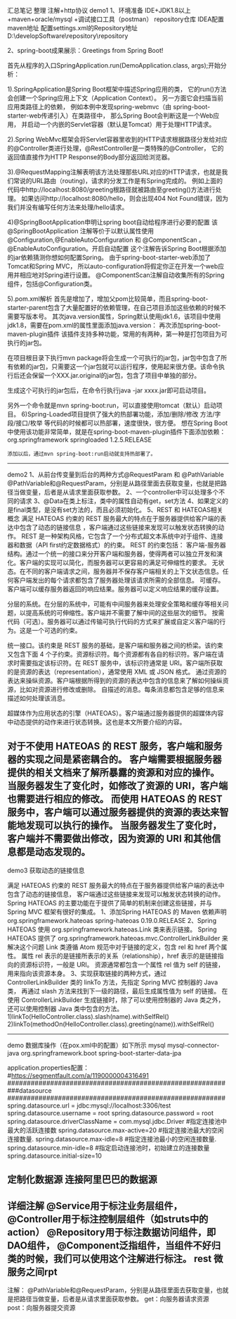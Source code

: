 汇总笔记  整理
注解+http协议
demo1
1、环境准备
     IDE+JDK1.8以上+maven+oracle/mysql  +调试接口工具（postman）
     repository仓库
     IDEA配置maven地址  配置settings.xml的Repository地址
      <localRepository>D:\developSoftware\repository\repository</localRepository>

2、spring-boot成果展示：Greetings from Spring Boot!

首先从程序的入口SpringApplication.run(DemoApplication.class, args);开始分析：

1).SpringApplication是Spring Boot框架中描述Spring应用的类，
它的run()方法会创建一个Spring应用上下文（Application Context）。
另一方面它会扫描当前应用类路径上的依赖，
例如本例中发现spring-webmvc（由 spring-boot-starter-web传递引入）在类路径中，
那么Spring Boot会判断这是一个Web应用，
并启动一个内嵌的Servlet容器（默认是Tomcat）用于处理HTTP请求。

2).Spring WebMvc框架会将Servlet容器里收到的HTTP请求根据路径分发给对应的@Controller类进行处理，@RestController是一类特殊的@Controller，
它的返回值直接作为HTTP Response的Body部分返回给浏览器。


3).@RequestMapping注解表明该方法处理那些URL对应的HTTP请求，也就是我们常说的URL路由（routing)，请求的分发工作是有Spring完成的。
例如上面的代码中http://localhost:8080/greeting根路径就被路由至greeting()方法进行处理。
如果访问http://localhost:8080/hello，则会出现404 Not Found错误，因为我们并没有编写任何方法来处理/hello请求。

4)@SpringBootApplication申明让spring boot自动给程序进行必要的配置
   该 @SpringBootApplication 注解等价于以默认属性使用 @Configuration,@EnableAutoConfiguration 和 @ComponentScan 。
   @EnableAutoConfiguration。开启自动配置  这个注解告诉Spring Boot根据添加的jar依赖猜测你想如何配置Spring。
   由于spring-boot-starter-web添加了Tomcat和Spring MVC，
   所以auto-configuration将假定你正在开发一个web应用并相应地对Spring进行设置。
   @ComponentScan注解自动收集所有的Spring组件，包括@Configuration类。

5).pom.xml解析
首先是增加了<parent>，增加父pom比较简单，而且spring-boot-starter-parent包含了大量配置好的依赖管理，在自己项目添加这些依赖的时候不需要写<version>版本号。
其次java.version属性，Spring默认使用jdk1.6，该项目中使用jdk1.8，需要在pom.xml的属性里面添加java.version：
再次添加spring-boot-maven-plugin插件
  该插件支持多种功能，常用的有两种，第一种是打包项目为可执行的jar包。

  在项目根目录下执行mvn package将会生成一个可执行的jar包，jar包中包含了所有依赖的jar包，只需要这一个jar包就可以运行程序，使用起来很方便。该命令执行后还会保留一个XXX.jar.original的jar包，包含了项目中单独的部分。

  生成这个可执行的jar包后，在命令行执行java -jar xxxx.jar即可启动项目。

  另外一个命令就是mvn spring-boot:run，可以直接使用tomcat（默认）启动项目。
6)Spring-Loaded项目提供了强大的热部署功能，添加/删除/修改 方法/字段/接口/枚举 等代码的时候都可以热部署，速度很快，很方便。
    想在Spring Boot中使用该功能非常简单，就是在spring-boot-maven-plugin插件下面添加依赖：
    <dependencies>
        <dependency>
            <groupId>org.springframework</groupId>
            <artifactId>springloaded</artifactId>
            <version>1.2.5.RELEASE</version>
        </dependency>
    </dependencies>

    添加以后，通过mvn spring-boot:run启动就支持热部署了。
------------------------------------------

demo2
1、从前台传变量到后台的两种方式@RequestParam 和 @PathVariable
   @PathVariable和@RequestParam，分别是从路径里面去获取变量，也就是把路径当做变量，后者是从请求里面获取参数。
2、一个controller中可以处理多个不同的请求
3、@Data在类上标注，类中的属性自动有get，set方法
4、如果定义的是final类型，是没有set方法的，而且必须初始化。
5、REST 和 HATEOAS相关概念
满足 HATEOAS 约束的 REST 服务最大的特点在于服务器提供给客户端的表达中包含了动态的链接信息
，客户端通过这些链接来发现可以触发状态转换的动作。
REST 是一种架构风格，它包含了一个分布式超文本系统中对于组件、连接器和数据（API first约定数据格式）的约束。
REST 的约束包括：
客户端-服务器结构。通过一个统一的接口来分开客户端和服务器，使得两者可以独立开发和演化。客户端的实现可以简化，而服务器可以更容易的满足可伸缩性的要求。
无状态。在不同的客户端请求之间，服务器并不保存客户端相关的上下文状态信息。任何客户端发出的每个请求都包含了服务器处理该请求所需的全部信息。
可缓存。客户端可以缓存服务器返回的响应结果。服务器可以定义响应结果的缓存设置。

分层的系统。在分层的系统中，可能有中间服务器来处理安全策略和缓存等相关问题，以提高系统的可伸缩性。客户端并不需要了解中间的这些层次的细节。
按需代码（可选）。服务器可以通过传输可执行代码的方式来扩展或自定义客户端的行为。这是一个可选的约束。

统一接口。该约束是 REST 服务的基础，是客户端和服务器之间的桥梁。该约束又包含下面 4 个子约束。资源标识符。每个资源都有各自的标识符。客户端在请求时需要指定该标识符。在 REST 服务中，该标识符通常是 URI。客户端所获取的是资源的表达（representation），通常使用 XML 或 JSON 格式。
通过资源的表达来操纵资源。客户端根据所得到的资源的表达中包含的信息来了解如何操纵资源，比如对资源进行修改或删除。
自描述的消息。每条消息都包含足够的信息来描述如何处理该消息。

超媒体作为应用状态的引擎（HATEOAS）。客户端通过服务器提供的超媒体内容中动态提供的动作来进行状态转换。这也是本文所要介绍的内容。

对于不使用 HATEOAS 的 REST 服务，客户端和服务器的实现之间是紧密耦合的。
客户端需要根据服务器提供的相关文档来了解所暴露的资源和对应的操作。
当服务器发生了变化时，如修改了资源的 URI，客户端也需要进行相应的修改。
而使用 HATEOAS 的 REST 服务中，客户端可以通过服务器提供的资源的表达来智能地发现可以执行的操作。
当服务器发生了变化时，客户端并不需要做出修改，因为资源的 URI 和其他信息都是动态发现的。
---------------------------------------------------------------------------------------
demo3
获取动态的链接信息

满足 HATEOAS 约束的 REST 服务最大的特点在于服务器提供给客户端的表达中包含了动态的链接信息，
客户端通过这些链接来发现可以触发状态转换的动作。
Spring HATEOAS 的主要功能在于提供了简单的机制来创建这些链接，并与 Spring MVC 框架有很好的集成。
1、添加Spring HATEOAS 的 Maven 依赖声明
    <dependency>
			<groupId>org.springframework.hateoas</groupId>
			<artifactId>spring-hateoas</artifactId>
			<version>0.19.0.RELEASE</version>
    </dependency>
2、Spring HATEOAS 使用 org.springframework.hateoas.Link 类来表示链接。
    Spring HATEOAS 提供了 org.springframework.hateoas.mvc.ControllerLinkBuilder 来解决这个问题
    Link 类遵循 Atom 规范中对于链接的定义，包含 rel 和 href 两个属性。
    属性 rel 表示的是链接所表示的关系（relationship），href 表示的是链接指向的资源标识符，一般是 URI。
    资源通常都包含一个属性 rel 值为 self 的链接，用来指向该资源本身。
3、实现获取链接的两种方式，通过 ControllerLinkBuilder 类的 linkTo 方法，先指定 Spring MVC 控制器的 Java 类，
   再通过 slash 方法来找到下一级的路径，最后生成属性值为 self 的链接。
   在使用 ControllerLinkBuilder 生成链接时，除了可以使用控制器的 Java 类之外，还可以使用控制器 Java 类中包含的方法。
   1)linkTo(HelloController.class).slash(name).withSelfRel()
   2)linkTo(methodOn(HelloController.class).greeting(name)).withSelfRel()

-------------------------------------------------------------------------------------
demo
数据库操作（在pox.xml中的配置）如下所示
<dependency>
   <groupId>mysql</groupId>
   <artifactId>mysql-connector-java</artifactId>
</dependency>
<dependency>
   <groupId>org.springframework.boot</groupId>
   <artifactId>spring-boot-starter-data-jpa</artifactId>
</dependency>

application.properties配置：
#https://segmentfault.com/a/1190000004316491
########################################################
###datasource
########################################################
spring.datasource.url = jdbc:mysql://localhost:3306/test
spring.datasource.username = root
spring.datasource.password = root
spring.datasource.driverClassName = com.mysql.jdbc.Driver
#指定连接池中最大的活跃连接数
spring.datasource.max-active=20
#指定连接池最大的空闲连接数量.
spring.datasource.max-idle=8
#指定连接池最小的空闲连接数量.
spring.datasource.min-idle=8
#指定启动连接池时，初始建立的连接数量
spring.datasource.initial-size=10

定制化数据源 连接阿里巴巴的数据源
----------------------------------------------------------------------
详细注解
  @Service用于标注业务层组件，
  @Controller用于标注控制层组件（如struts中的action）
  @Repository用于标注数据访问组件，即DAO组件，
  @Component泛指组件，当组件不好归类的时候，我们可以使用这个注解进行标注。
rest
微服务之间rpt
--------------------------------------------------------------------------
注解：
  @PathVariable和@RequestParam，分别是从路径里面去获取变量，也就是把路径当做变量，后者是从请求里面获取参数。
  get：向服务器请求资源
  post：向服务器提交资源









